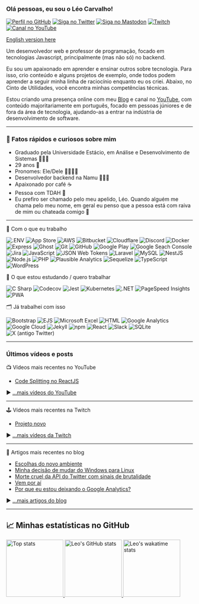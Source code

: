 ### Olá pessoas, eu sou o Léo Carvalho!

[![Perfil no GitHub](https://img.shields.io/github/followers/carvalholeo?style=for-the-badge&logo=github&logoColor=white)](https://github.com/carvalholeo)
[![Siga no Twitter](https://img.shields.io/twitter/follow/_carvalho_leo?style=for-the-badge&logo=x&logoColor=white)](https://twitter.com/_carvalho_leo)
[![Siga no Mastodon](https://img.shields.io/mastodon/follow/109525667964736745?domain=https%3A%2F%2Fbolha.us&style=for-the-badge&logo=mastodon&logoColor=white)](https://bolha.us/@carvalholeo)
[![Twitch](https://img.shields.io/twitch/status/carvalho_leo?style=for-the-badge&logo=twitch&logoColor=white)](https://twitch.com/carvalho_leo)
[![Canal no YouTube](https://img.shields.io/youtube/channel/subscribers/UC8c7IUMpnczt9pmsHlXYxXw?style=for-the-badge&logo=youtube&logoColor=white)](https://youtube.com/@carvalho_leo)

[English version here](README.md)

Um desenvolvedor web e professor de programação, focado em tecnologias Javascript, principalmente (mas não só) no backend.

Eu sou um apaixonado em aprender e ensinar outros sobre tecnologia. Para isso, crio conteúdo e alguns projetos de exemplo, onde todos podem aprender a seguir minha linha de raciocínio enquanto eu os criei. Abaixo, no Cinto de Utilidades, você encontra minhas competências técnicas.

Estou criando uma presença online com meu [Blog](https://leocarvalho.dev/) e canal no [YouTube](https://youtube.com/@carvalho_leo), com conteúdo majoritariamente em português, focado em pessoas júniores e de fora da área de tecnologia, ajudando-as a entrar na indústria de desenvolvimento de software.

---

### 📰 Fatos rápidos e curiosos sobre mim

- Graduado pela Universidade Estácio, em Análise e Desenvolvimento de Sistemas 🧑🏽‍🎓
- 29 anos 🎂
- Pronomes: Ele/Dele 🙆🏽‍♂️🌈
- Desenvolvedor backend na Namu 🧑🏽‍🏫
- Apaixonado por café ☕
- Pessoa com TDAH 🤔
- Eu prefiro ser chamado pelo meu apelido, Léo. Quando alguém me chama pelo meu nome, em geral eu penso que a pessoa está com raiva de mim ou chateada comigo 🥺

---

:toolbox: Com o que eu trabalho

![.ENV](https://img.shields.io/badge/.ENV-ECD53F?logo=dotenv&style=flat-square&logoColor=black)
![App Store](https://img.shields.io/badge/App%20Store-0D96F6?logo=appstore&style=flat-square&logoColor=white)
![AWS](https://img.shields.io/badge/AWS-232F3E?logo=amazonaws&style=flat-square&logoColor=white)
![Bitbucket](https://img.shields.io/badge/Bitbucket-0052CC?logo=cloudflare&style=flat-square&logoColor=white)
![Cloudflare](https://img.shields.io/badge/Cloudflare-F38020?logo=cloudflare&style=flat-square&logoColor=white)
![Discord](https://img.shields.io/badge/Discord-5865F2?logo=discord&style=flat-square&logoColor=white)
![Docker](https://img.shields.io/badge/Docker-2496ED?logo=docker&style=flat-square&logoColor=white)
![Express](https://img.shields.io/badge/Express-000000?logo=express&style=flat-square&logoColor=white)
![Ghost](https://img.shields.io/badge/Ghost-15171A?logo=ghost&style=flat-square&logoColor=white)
![Git](https://img.shields.io/badge/Git-F05032?logo=git&style=flat-square&logoColor=white)
![GitHub](https://img.shields.io/badge/GitHub-181717?logo=github&style=flat-square&logoColor=white)
![Google Play](https://img.shields.io/badge/Google%20Play-414141?logo=googleplay&style=flat-square&logoColor=white)
![Google Seach Console](https://img.shields.io/badge/Google%20Search%20Console-458CF5?logo=googlesearchconsole&style=flat-square&logoColor=white)
![Jira](https://img.shields.io/badge/Jira-0052CC?logo=jira&style=flat-square&logoColor=white)
![JavaScript](https://img.shields.io/badge/JavaScript-F7DF1E?logo=javascript&style=flat-square&logoColor=black)
![JSON Web Tokens](https://img.shields.io/badge/JSON%20Web%20Tokens-000000?logo=jsonwebtokens&style=flat-square&logoColor=white)
![Laravel](https://img.shields.io/badge/Laravel-FF2D20?logo=laravel&style=flat-square&logoColor=white)
![MySQL](https://img.shields.io/badge/MySQL-4479A1?logo=mysql&style=flat-square&logoColor=white)
![NestJS](https://img.shields.io/badge/NestJS-E0234E?logo=nestjs&style=flat-square&logoColor=white)
![Node.js](https://img.shields.io/badge/Node.js-339933?logo=nodedotjs&style=flat-square&logoColor=white)
![PHP](https://img.shields.io/badge/PHP-777BB4?logo=php&style=flat-square&logoColor=white)
![Plausible Analytics](https://img.shields.io/badge/Plausible%20Analytics-5850EC?logo=plausibleanalytics&style=flat-square&logoColor=white)
![Sequelize](https://img.shields.io/badge/Sequelize-52B0E7?logo=sequelize&style=flat-square&logoColor=white)
![TypeScript](https://img.shields.io/badge/TypeScript-3178C6?logo=typescript&style=flat-square&logoColor=white)
![WordPress](https://img.shields.io/badge/WordPress-21759B?logo=wordpress&style=flat-square&logoColor=white)

:memo: O que estou estudando / quero trabalhar

![C Sharp](https://img.shields.io/badge/C%20Sharp-512BD4?logo=csharp&style=flat-square&logoColor=white)
![Codecov](https://img.shields.io/badge/Codecov-F01F7A?logo=codecov&style=flat-square&logoColor=white)
![Jest](https://img.shields.io/badge/Jest-C21325?logo=jest&style=flat-square&logoColor=white)
![Kubernetes](https://img.shields.io/badge/Kubernetes-512BD4?logo=kubernetes&style=flat-square&logoColor=white)
![.NET](https://img.shields.io/badge/.NET-326CE5?logo=dotnet&style=flat-square&logoColor=white)
![PageSpeed Insights](https://img.shields.io/badge/PageSpeed%20Insights-4285F4?logo=pagespeedinsights&style=flat-square&logoColor=white)
![PWA](https://img.shields.io/badge/PWA-5A0FC8?logo=pwa&style=flat-square&logoColor=white)

:card_index_dividers: Já trabalhei com isso

![Bootstrap](https://img.shields.io/badge/Bootstrap-7952B3?logo=bootstrap&style=flat-square&logoColor=white)
![EJS](https://img.shields.io/badge/EJS-B4CA65?logo=ejs&style=flat-square&logoColor=black)
![Microsoft Excel](https://img.shields.io/badge/Microsfot%20Excel-217346?logo=microsoftexcel&style=flat-square&logoColor=white)
![HTML](https://img.shields.io/badge/HTML-E34F26?logo=html5&style=flat-square&logoColor=white)
![Google Analytics](https://img.shields.io/badge/Google%20Analytics-E37400?logo=googleanalytics&style=flat-square&logoColor=white)
![Google Cloud](https://img.shields.io/badge/Google%20Cloud-4285F4?logo=googlecloud&style=flat-square&logoColor=white)
![Jekyll](https://img.shields.io/badge/Jekyll-CC0000?logo=jekyll&style=flat-square&logoColor=white)
![npm](https://img.shields.io/badge/npm-CB3837?logo=npm&style=flat-square&logoColor=white)
![React](https://img.shields.io/badge/React-61DAFB?logo=react&style=flat-square&logoColor=black)
![Slack](https://img.shields.io/badge/Slack-4A154B?logo=slack&style=flat-square&logoColor=white)
![SQLite](https://img.shields.io/badge/SQLite-003B57?logo=sqlite&style=flat-square&logoColor=white)
![X (antigo Twitter)](https://img.shields.io/badge/X%20(antigo%20Twitter)-000000?logo=x&style=flat-square&logoColor=white)

---

### Últimos vídeos e posts

📺 Vídeos mais recentes no YouTube

<!-- YOUTUBE-VIDEOS-LIST:START -->
- [Code Splitting no ReactJS](https://www.youtube.com/watch?v=sIiT1HhBlG8)
<!-- YOUTUBE-VIDEOS-LIST:END -->

▶ [...mais vídeos do YouTube](https://www.youtube.com/channel/UC8c7IUMpnczt9pmsHlXYxXw?sub_confirmation=1)

---

🕹️ Vídeos mais recentes na Twitch

<!-- TWITCH-VIDEOS-LIST:START -->
- [Projeto novo](https://www.twitch.tv/videos/1881794729)
<!-- TWITCH-VIDEOS-LIST:END -->

▶ [...mais vídeos da Twitch](https://www.twitch.tv/carvalho_leo)

---

📘 Artigos mais recentes no blog

<!-- BLOG-POST-LIST:START -->
- [Escolhas do novo ambiente](https://leocarvalho.dev/escolhas-do-novo-ambiente/)
- [Minha decisão de mudar do Windows para Linux](https://leocarvalho.dev/minha-decisao-de-mudar-do-windows-para-linux/)
- [Morte cruel da API do Twitter com sinais de brutalidade](https://leocarvalho.dev/morte-cruel-da-api-do-twitter-com-sinais-de-brutalidade/)
- [Vem por aí](https://leocarvalho.dev/coming-soon/)
- [Por que eu estou deixando o Google Analytics?](https://leocarvalho.dev/por-que-eu-estou-deixando-o-google-analytics/)
<!-- BLOG-POST-LIST:END -->

▶ [...mais artigos do blog](https://leocarvalho.dev)

---

## &#x1f4c8; Minhas estatísticas no GitHub

<div>
<a href="https://github.com/anuraghazra/github-readme-stats">
  <img src="https://github-readme-stats.vercel.app/api/top-langs/?username=carvalholeo&theme=radical&layout=compact&langs_count=7" alt="Top stats" style="align: center; display: inline-block; height: 11em;"/>
</a>
<a href="https://github.com/anuraghazra/github-readme-stats">
  <img src="https://github-readme-stats.vercel.app/api?username=carvalholeo&theme=radical&count_private=true&include_all_commits=true" alt="Leo's GitHub stats" style="align: center; display: inline-block; height: 11em;" />
</a>
<a href="https://github.com/anuraghazra/github-readme-stats">
  <img src="https://github-readme-stats.vercel.app/api/wakatime?username=carvalholeo" alt="Leo's wakatime stats" style="align: center; display: inline-block; height: 11em;" />
</a>
</div>

